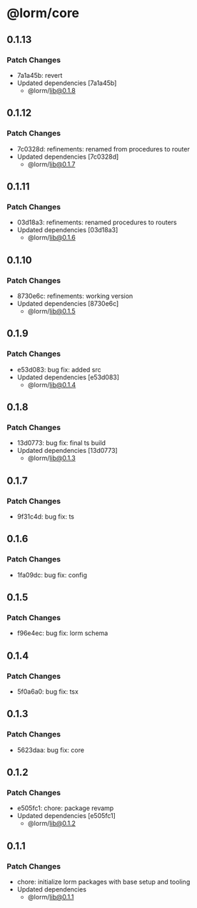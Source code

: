 # @lorm/core

## 0.1.13

### Patch Changes

- 7a1a45b: revert
- Updated dependencies [7a1a45b]
  - @lorm/lib@0.1.8

## 0.1.12

### Patch Changes

- 7c0328d: refinements: renamed from procedures to router
- Updated dependencies [7c0328d]
  - @lorm/lib@0.1.7

## 0.1.11

### Patch Changes

- 03d18a3: refinements: renamed procedures to routers
- Updated dependencies [03d18a3]
  - @lorm/lib@0.1.6

## 0.1.10

### Patch Changes

- 8730e6c: refinements: working version
- Updated dependencies [8730e6c]
  - @lorm/lib@0.1.5

## 0.1.9

### Patch Changes

- e53d083: bug fix: added src
- Updated dependencies [e53d083]
  - @lorm/lib@0.1.4

## 0.1.8

### Patch Changes

- 13d0773: bug fix: final ts build
- Updated dependencies [13d0773]
  - @lorm/lib@0.1.3

## 0.1.7

### Patch Changes

- 9f31c4d: bug fix: ts

## 0.1.6

### Patch Changes

- 1fa09dc: bug fix: config

## 0.1.5

### Patch Changes

- f96e4ec: bug fix: lorm schema

## 0.1.4

### Patch Changes

- 5f0a6a0: bug fix: tsx

## 0.1.3

### Patch Changes

- 5623daa: bug fix: core

## 0.1.2

### Patch Changes

- e505fc1: chore: package revamp
- Updated dependencies [e505fc1]
  - @lorm/lib@0.1.2

## 0.1.1

### Patch Changes

- chore: initialize lorm packages with base setup and tooling
- Updated dependencies
  - @lorm/lib@0.1.1
